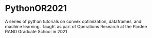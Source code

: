 # PythonOR2021

A series of python tutorials on convex optimization, dataframes, and machine learning. Taught as part of Operations Research at the Pardee RAND Graduate School in 2021
